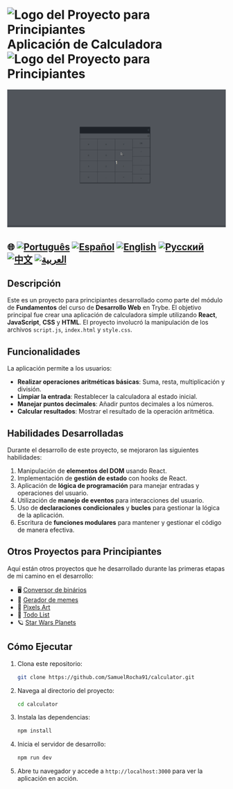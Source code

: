 # ![Logo del Proyecto para Principiantes](https://img.icons8.com/emoji/48/000000/star-emoji.png) Aplicación de Calculadora ![Logo del Proyecto para Principiantes](https://img.icons8.com/emoji/48/000000/star-emoji.png)

![Demostración del Proyecto](./gifs/calculator.gif)

## 🌐 [![Português](https://img.shields.io/badge/Português-green)](https://github.com/SamuelRocha91/calculator/blob/main/README.md) [![Español](https://img.shields.io/badge/Español-yellow)](https://github.com/SamuelRocha91/calculator/blob/main/README_es.md) [![English](https://img.shields.io/badge/English-blue)](https://github.com/SamuelRocha91/calculator/blob/main/README_en.md) [![Русский](https://img.shields.io/badge/Русский-lightgrey)](https://github.com/SamuelRocha91/calculator/blob/main/README_ru.md) [![中文](https://img.shields.io/badge/中文-red)](https://github.com/SamuelRocha91/calculator/blob/main/README_ch.md) [![العربية](https://img.shields.io/badge/العربية-orange)](https://github.com/SamuelRocha91/calculator/blob/main/README_ar.md)

## Descripción

Este es un proyecto para principiantes desarrollado como parte del módulo de **Fundamentos** del curso de **Desarrollo Web** en Trybe. El objetivo principal fue crear una aplicación de calculadora simple utilizando **React**, **JavaScript**, **CSS** y **HTML**. El proyecto involucró la manipulación de los archivos `script.js`, `index.html` y `style.css`.

## Funcionalidades

La aplicación permite a los usuarios:

- **Realizar operaciones aritméticas básicas**: Suma, resta, multiplicación y división.
- **Limpiar la entrada**: Restablecer la calculadora al estado inicial.
- **Manejar puntos decimales**: Añadir puntos decimales a los números.
- **Calcular resultados**: Mostrar el resultado de la operación aritmética.

## Habilidades Desarrolladas

Durante el desarrollo de este proyecto, se mejoraron las siguientes habilidades:

1. Manipulación de **elementos del DOM** usando React.
2. Implementación de **gestión de estado** con hooks de React.
3. Aplicación de **lógica de programación** para manejar entradas y operaciones del usuario.
4. Utilización de **manejo de eventos** para interacciones del usuario.
5. Uso de **declaraciones condicionales** y **bucles** para gestionar la lógica de la aplicación.
6. Escritura de **funciones modulares** para mantener y gestionar el código de manera efectiva.

## Otros Proyectos para Principiantes

Aquí están otros proyectos que he desarrollado durante las primeras etapas de mi camino en el desarrollo:

- 🖥️ [Conversor de binários](https://github.com/SamuelRocha91/Bin2Dec/blob/main/README_es.md)
- 🦖 [Gerador de memes](https://github.com/SamuelRocha91/memeGenerator/blob/main/README_es.md)
- 🎨 [Pixels Art](https://github.com/SamuelRocha91/PixelsArt/blob/main/README_es.md)
- 📝 [Todo List](https://github.com/SamuelRocha91/TodoList/blob/main/README_es.md)
- 🪐 [Star Wars Planets](https://github.com/SamuelRocha91/javascriptStarWarsPlanets/blob/main/README_es.md)

## Cómo Ejecutar

1. Clona este repositorio:
   ```bash
   git clone https://github.com/SamuelRocha91/calculator.git
   ```
2. Navega al directorio del proyecto:
   ```bash
   cd calculator
   ```
3. Instala las dependencias:
   ```bash
   npm install
   ```
4. Inicia el servidor de desarrollo:
   ```bash
   npm run dev
   ```
5. Abre tu navegador y accede a `http://localhost:3000` para ver la aplicación en acción.

